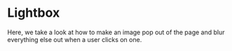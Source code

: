 # Lightbox
Here, we take a look at how to make an image pop out of the page and blur everything else out when a user clicks on one.
